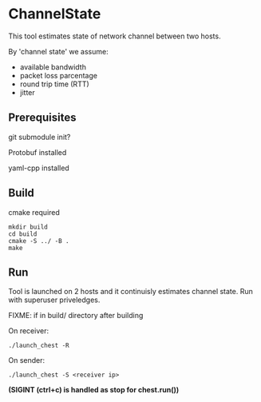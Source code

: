 # ChannelState

This tool estimates state of network channel between two hosts.

By 'channel state' we assume:
- available bandwidth
- packet loss parcentage
- round trip time (RTT)
- jitter 

## Prerequisites

git submodule init?

Protobuf installed

yaml-cpp installed

## Build

cmake required

```
mkdir build
cd build
cmake -S ../ -B .
make
```

## Run

Tool is launched on 2 hosts and it continuisly estimates channel state.
Run with superuser priveledges.

FIXME: if in build/ directory after building

On receiver:
```
./launch_chest -R
```

On sender:
```
./launch_chest -S <receiver ip>
```

**(SIGINT (ctrl+c) is handled as stop for chest.run())**